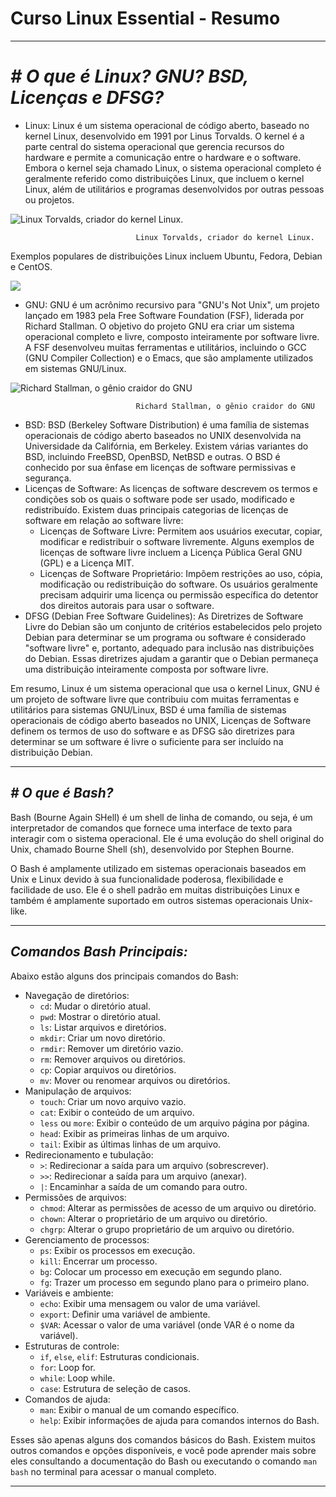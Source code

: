 # Curso Linux Essential - Resumo

---

# ***# O que é Linux? GNU? BSD, Licenças e DFSG?***

- Linux:
Linux é um sistema operacional de código aberto, baseado no kernel Linux, desenvolvido em 1991 por Linus Torvalds. O kernel é a parte central do sistema operacional que gerencia recursos do hardware e permite a comunicação entre o hardware e o software. Embora o kernel seja chamado Linux, o sistema operacional completo é geralmente referido como distribuições Linux, que incluem o kernel Linux, além de utilitários e programas desenvolvidos por outras pessoas ou projetos.

![                                Linux Torvalds, criador do kernel Linux.](Curso%20Linux%20Essential%20-%20Resumo%207b5860f1f12d4c599d0b411f947fab45/Untitled.jpeg)

                                Linux Torvalds, criador do kernel Linux.

Exemplos populares de distribuições Linux incluem Ubuntu, Fedora, Debian e CentOS.

![](Curso%20Linux%20Essential%20-%20Resumo%207b5860f1f12d4c599d0b411f947fab45/Untitled.png)

- GNU:
GNU é um acrônimo recursivo para "GNU's Not Unix", um projeto lançado em 1983 pela Free Software Foundation (FSF), liderada por Richard Stallman. O objetivo do projeto GNU era criar um sistema operacional completo e livre, composto inteiramente por software livre. A FSF desenvolveu muitas ferramentas e utilitários, incluindo o GCC (GNU Compiler Collection) e o Emacs, que são amplamente utilizados em sistemas GNU/Linux.

![                                Richard Stallman, o gênio craidor do GNU](Curso%20Linux%20Essential%20-%20Resumo%207b5860f1f12d4c599d0b411f947fab45/Untitled%201.jpeg)

                                Richard Stallman, o gênio craidor do GNU

- BSD:
BSD (Berkeley Software Distribution) é uma família de sistemas operacionais de código aberto baseados no UNIX desenvolvida na Universidade da Califórnia, em Berkeley. Existem várias variantes do BSD, incluindo FreeBSD, OpenBSD, NetBSD e outras. O BSD é conhecido por sua ênfase em licenças de software permissivas e segurança.
- Licenças de Software:
As licenças de software descrevem os termos e condições sob os quais o software pode ser usado, modificado e redistribuído. Existem duas principais categorias de licenças de software em relação ao software livre:
    - Licenças de Software Livre: Permitem aos usuários executar, copiar, modificar e redistribuir o software livremente. Alguns exemplos de licenças de software livre incluem a Licença Pública Geral GNU (GPL) e a Licença MIT.
    - Licenças de Software Proprietário: Impõem restrições ao uso, cópia, modificação ou redistribuição do software. Os usuários geralmente precisam adquirir uma licença ou permissão específica do detentor dos direitos autorais para usar o software.
- DFSG (Debian Free Software Guidelines):
As Diretrizes de Software Livre do Debian são um conjunto de critérios estabelecidos pelo projeto Debian para determinar se um programa ou software é considerado "software livre" e, portanto, adequado para inclusão nas distribuições do Debian. Essas diretrizes ajudam a garantir que o Debian permaneça uma distribuição inteiramente composta por software livre.

Em resumo, Linux é um sistema operacional que usa o kernel Linux, GNU é um projeto de software livre que contribuiu com muitas ferramentas e utilitários para sistemas GNU/Linux, BSD é uma família de sistemas operacionais de código aberto baseados no UNIX, Licenças de Software definem os termos de uso do software e as DFSG são diretrizes para determinar se um software é livre o suficiente para ser incluído na distribuição Debian.

---

## ***# O que é Bash?***

Bash (Bourne Again SHell) é um shell de linha de comando, ou seja, é um interpretador de comandos que fornece uma interface de texto para interagir com o sistema operacional. Ele é uma evolução do shell original do Unix, chamado Bourne Shell (sh), desenvolvido por Stephen Bourne.

O Bash é amplamente utilizado em sistemas operacionais baseados em Unix e Linux devido à sua funcionalidade poderosa, flexibilidade e facilidade de uso. Ele é o shell padrão em muitas distribuições Linux e também é amplamente suportado em outros sistemas operacionais Unix-like.

---

## *Comandos Bash Principais:*

 Abaixo estão alguns dos principais comandos do Bash:

- Navegação de diretórios:
    - `cd`: Mudar o diretório atual.
    - `pwd`: Mostrar o diretório atual.
    - `ls`: Listar arquivos e diretórios.
    - `mkdir`: Criar um novo diretório.
    - `rmdir`: Remover um diretório vazio.
    - `rm`: Remover arquivos ou diretórios.
    - `cp`: Copiar arquivos ou diretórios.
    - `mv`: Mover ou renomear arquivos ou diretórios.
- Manipulação de arquivos:
    - `touch`: Criar um novo arquivo vazio.
    - `cat`: Exibir o conteúdo de um arquivo.
    - `less` ou `more`: Exibir o conteúdo de um arquivo página por página.
    - `head`: Exibir as primeiras linhas de um arquivo.
    - `tail`: Exibir as últimas linhas de um arquivo.
- Redirecionamento e tubulação:
    - `>`: Redirecionar a saída para um arquivo (sobrescrever).
    - `>>`: Redirecionar a saída para um arquivo (anexar).
    - `|`: Encaminhar a saída de um comando para outro.
- Permissões de arquivos:
    - `chmod`: Alterar as permissões de acesso de um arquivo ou diretório.
    - `chown`: Alterar o proprietário de um arquivo ou diretório.
    - `chgrp`: Alterar o grupo proprietário de um arquivo ou diretório.
- Gerenciamento de processos:
    - `ps`: Exibir os processos em execução.
    - `kill`: Encerrar um processo.
    - `bg`: Colocar um processo em execução em segundo plano.
    - `fg`: Trazer um processo em segundo plano para o primeiro plano.
- Variáveis e ambiente:
    - `echo`: Exibir uma mensagem ou valor de uma variável.
    - `export`: Definir uma variável de ambiente.
    - `$VAR`: Acessar o valor de uma variável (onde VAR é o nome da variável).
- Estruturas de controle:
    - `if`, `else`, `elif`: Estruturas condicionais.
    - `for`: Loop for.
    - `while`: Loop while.
    - `case`: Estrutura de seleção de casos.
- Comandos de ajuda:
    - `man`: Exibir o manual de um comando específico.
    - `help`: Exibir informações de ajuda para comandos internos do Bash.

Esses são apenas alguns dos comandos básicos do Bash. Existem muitos outros comandos e opções disponíveis, e você pode aprender mais sobre eles consultando a documentação do Bash ou executando o comando `man bash` no terminal para acessar o manual completo.

---
